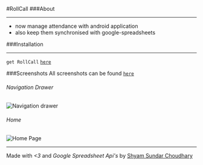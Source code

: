 #RollCall
###About
___
- now manage attendance with android application 
- also keep them synchronised with google-spreadsheets 

###Installation
___
`get RollCall` [`here`](https://drive.google.com/file/d/0Bx43MGCMuCJcc2JJMGtENUEyV0k/view?usp=sharing)

###Screenshots
All screenshots can be found [`here`](https://github.com/iMshyam/RollCall/tree/master/screenshots)
###### Navigation Drawer
![Navigation drawer](https://github.com/iMshyam/RollCall/raw/master/screenshots/Screenshot_2015-02-02-20-55-15.png)

###### Home
![Home Page](https://raw.githubusercontent.com/iMshyam/RollCall/master/screenshots/Screenshot_2015-02-02-20-55-10.png)

---

Made with *<3* and *Google Spreadsheet Api's* by [Shyam Sundar Choudhary](http://imshyam.me/)
